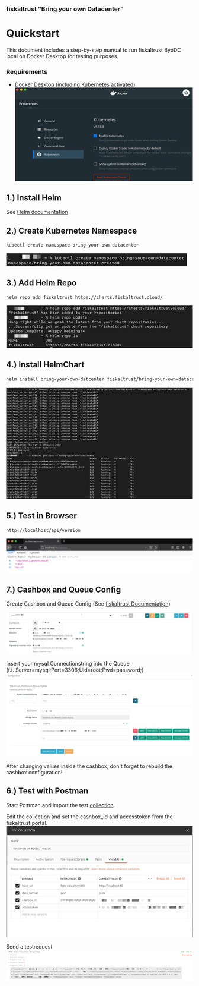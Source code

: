 ### fiskaltrust "Bring your own Datacenter"
# Quickstart

This document includes a step-by-step manual to run fiskaltrust ByoDC local on Docker Desktop for testing purposes.

### Requirements
- Docker Desktop (including Kubernetes activated)
![](images/ByoDC-Quickstart-0-DockerConfig.png)

## 1.) Install Helm
See [Helm documentation](https://helm.sh/docs/intro/install/)

## 2.) Create Kubernetes Namespace
```sh
kubectl create namespace bring-your-own-datacenter
```
![](images/ByoDC-Quickstart-1-Namespace.png)

## 3.) Add Helm Repo
```sh
helm repo add fiskaltrust https://charts.fiskaltrust.cloud/
```
![](images/ByoDC-Quickstart-2-AddRepo.png)

## 4.) Install HelmChart
```sh
helm install bring-your-own-datcenter fiskaltrust/bring-your-own-datacenter --namespace bring-your-own-datacenter
```
![](images/ByoDC-Quickstart-3-Install.png)

## 5.) Test in Browser
```sh
http://localhost/api/version
```
![](images/ByoDC-Quickstart-4-Browsertest.png)

## 7.) Cashbox and Queue Config
Create Cashbox and Queue Config (See [fiskaltrust Documentation](https://docs.fiskaltrust.cloud/doc/portal-manual-doc/doc/handbook-general/configuration.html))

![](images/ByoDC-Quickstart-5-CashboxConfig.png)

Insert your mysql Connectionstring into the Queue  
(f.i. Server=mysql;Port=3306;Uid=root;Pwd=password;)
![](images/ByoDC-Quickstart-6-QueueConfig.png)

After changing values inside the cashbox, don't forget to rebuild the cashbox configuration!

## 6.) Test with Postman
Start Postman and import the test [collection](https://github.com/fiskaltrust/product-de-bring-your-own-datacenter/blob/master/fiskaltrust%20DE%20ByoDC%20TestCall.postman_collection.json).

Edit the collection and set the cashbox_id and accesstoken from the fiskaltrust portal.
![](images/ByoDC-Quickstart-7-PostmanCollection.png)

Send a testrequest
![](images/ByoDC-Quickstart-8-PostmanResponse.png)
